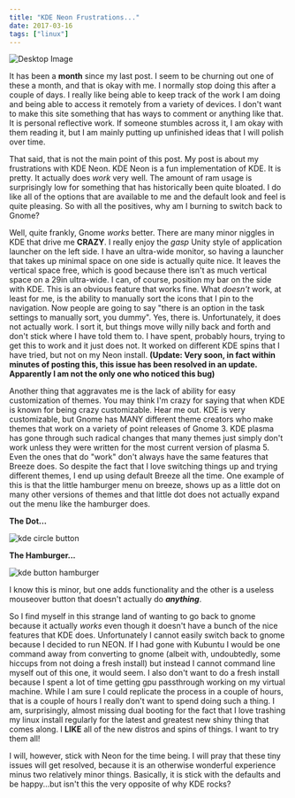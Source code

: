 ```yaml
---
title: "KDE Neon Frustrations..."
date: 2017-03-16
tags: ["linux"]
--- 
```


![Desktop Image](/img/Screenshot_20170316_124842.png)

It has been a **month** since my last post. I seem to be churning out one of these a month, and that is okay with me. I normally stop doing this after a couple of days. I really like being able to keep track of the work I am doing and being able to access it remotely from a variety of devices. I don't want to make this site something that has ways to comment or anything like that. It is personal reflective work. If someone stumbles across it, I am okay with them reading it, but I am mainly putting up unfinished ideas that I will polish over time.

That said, that is not the main point of this post. My post is about my frustrations with KDE Neon. KDE Neon is a fun implementation of KDE. It is pretty. It actually does *work* very well. The amount of ram usage is surprisingly low for something that has historically been quite bloated. I do like all of the options that are available to me and the default look and feel is quite pleasing. So with all the positives, why am I burning to switch back to Gnome?

Well, quite frankly, Gnome *works* better. There are many minor niggles in KDE that drive me **CRAZY**. I really enjoy the *gasp* Unity style of application launcher on the left side. I have an ultra-wide monitor, so having a launcher that takes up minimal space on one side is actually quite nice. It leaves the vertical space free, which is good because there isn't as much vertical space on a 29in ultra-wide. I can, of course, position my bar on the side with KDE. This is an obvious feature that works fine. What *doesn't* work, at least for me, is the ability to manually sort the icons that I pin to the navigation. Now people are going to say "there is an option in the task settings to manually sort, you dummy". Yes, there is. Unfortunately, it does not actually work. I sort it, but things move willy nilly back and forth and don't stick where I have told them to. I have spent, probably hours, trying to get this to work and it just does not. It worked on different KDE spins that I have tried, but not on my Neon install. 
**(Update: Very soon, in fact within minutes of posting this, this issue has been resolved in an update. Apparently I am not the only one who noticed this bug)** 

Another thing that aggravates me is the lack of ability for easy customization of themes. You may think I'm crazy for saying that when KDE is known for being crazy customizable. Hear me out. KDE is very customizable, but Gnome has MANY different theme creators who make themes that work on a variety of point releases of Gnome 3. KDE plasma has gone through such radical changes that many themes just simply don't work unless they were written for the most current version of plasma 5. Even the ones that do "work" don't always have the same features that Breeze does. So despite the fact that I love switching things up and trying different themes, I end up using default Breeze all the time. One example of this is that the little hamburger menu on breeze, shows up as a little dot on many other versions of themes and that little dot does not actually expand out the menu like the hamburger does. 

**The Dot...**

![kde circle button](/img/Screenshot_20170316_114808.png)

**The Hamburger...**

![kde button hamburger](/img/Screenshot_20170316_115005.png)


I know this is minor, but one adds functionality and the other is a useless mouseover button that doesn't actually do **_anything_**.

So I find myself in this strange land of wanting to go back to gnome because it actually *works* even though it doesn't have a bunch of the nice features that KDE does. Unfortunately I cannot easily switch back to gnome because I decided to run NEON. If I had gone with Kubuntu I would be one command away from converting to gnome (albeit with, undoubtedly, some hiccups from not doing a fresh install) but instead I cannot command line myself out of this one, it would seem. I also don't want to do a fresh install because I spent a lot of time getting gpu passthrough working on my virtual machine. While I am sure I could replicate the process in a couple of hours, that is a couple of hours I really don't want to spend doing such a thing. I am, surprisingly, almost missing dual booting for the fact that I love trashing my linux install regularly for the latest and greatest new shiny thing that comes along. I **LIKE** all of the new distros and spins of things. I want to try them all!

I will, however, stick with Neon for the time being. I will pray that these tiny issues will get resolved, because it is an otherwise wonderful experience minus two relatively minor things. Basically, it is stick with the defaults and be happy...but isn't this the very opposite of why KDE rocks?
